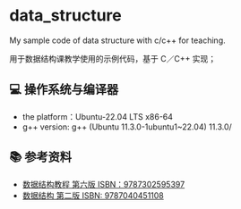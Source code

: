 # data_structure
My sample code of data structure with c/c++ for teaching.

用于数据结构课教学使用的示例代码，基于 C／C++ 实现；

## :computer: 操作系统与编译器
- the platform：Ubuntu-22.04 LTS x86-64
- g++ version: g++ (Ubuntu 11.3.0-1ubuntu1~22.04) 11.3.0/

## :books: 参考资料
- [数据结构教程 第六版 ISBN：9787302595397](http://www.tup.com.cn/booksCenter/book_09395501.html)
- [数据结构 第二版 ISBN: 9787040451108](https://book.douban.com/subject/26955385/)
